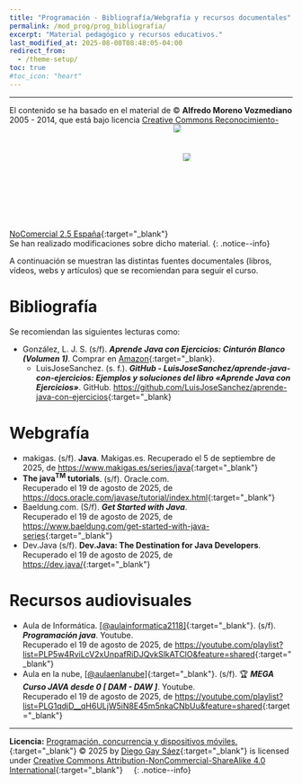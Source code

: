 ```yaml
---
title: "Programación - Bibliografía/Webgrafía y recursos documentales"
permalink: /mod_prog/prog_bibliografia/
excerpt: "Material pedagógico y recursos educativos."
last_modified_at: 2025-08-08T08:48:05-04:00
redirect_from:
  - /theme-setup/
toc: true
#toc_icon: "heart"  
---
```


---

El contenido se ha basado en el material de © **Alfredo Moreno Vozmediano** 2005 - 2014, que está bajo licencia [Creative Commons Reconocimiento-NoComercial 2.5 España](https://creativecommons.org/licenses/by-nc/2.5/es/){:target="_blank"} <img src="https://mirrors.creativecommons.org/presskit/icons/cc.svg" alt="" style="max-width: 1em;max-height:1em;margin-left: .2em;"><img src="https://mirrors.creativecommons.org/presskit/icons/by.svg" alt="Reconocimiento" style="max-width: 1em;max-height:1em;margin-left: .2em;"><img src="https://mirrors.creativecommons.org/presskit/icons/nc-eu.png" alt="NoComercial" style="max-width: 1em;max-height:1em;margin-left: .2em;">
<br>
Se han realizado modificaciones sobre dicho material.
{: .notice--info}

A continuación se muestran las distintas fuentes documentales (libros, vídeos, webs y artículos) que se recomiendan para seguir el curso.

# Bibliografía

Se recomiendan las siguientes lecturas como:
* González, L. J. S. (s/f). **_Aprende Java con Ejercicios: Cinturón Blanco (Volumen 1)_**. Comprar en [Amazon](https://www.amazon.es/dp/B0DT3XMF5C){:target="_blank}.
  * LuisJoseSanchez. (s. f.). **_GitHub - LuisJoseSanchez/aprende-java-con-ejercicios: Ejemplos y soluciones del libro «Aprende Java con Ejercicios»_**. GitHub. <https://github.com/LuisJoseSanchez/aprende-java-con-ejercicios>{:target="_blank}

# Webgrafía

* makigas. (s/f). **Java**. Makigas.es. Recuperado el 5 de septiembre de 2025, de <https://www.makigas.es/series/java>{:target="_blank"}
* **The java<sup>TM</sup> tutorials**. (s/f). Oracle.com.<br>Recuperado el 19 de agosto de 2025, de <https://docs.oracle.com/javase/tutorial/index.html>{:target="_blank"}
* Baeldung.com. (S/f). **_Get Started with Java_**.<br>Recuperado el 19 de agosto de 2025, de <https://www.baeldung.com/get-started-with-java-series>{:target="_blank"}
* Dev.Java (s/f). **Dev.Java: The Destination for Java Developers**.<br>Recuperado el 19 de agosto de 2025, de <https://dev.java/>{:target="_blank"}



# Recursos audiovisuales

* Aula de Informática. [[@aulainformatica2118]](https://www.youtube.com/@aulainformatica2118){:target="_blank"}. (s/f). **_Programación java_**. Youtube.<br>Recuperado el 19 de agosto de 2025, de <https://youtube.com/playlist?list=PLP5w4RviLcV2xUnpafRiDJQvkSlkATClO&feature=shared>{:target="_blank"}
* Aula en la nube, [[@aulaenlanube]](https://www.youtube.com/@aulaenlanube){:target="_blank"}. (s/f). 🏆 **_MEGA Curso JAVA desde 0 [ DAM - DAW ]_**. Youtube.<br>Recuperado el 19 de agosto de 2025, de <https://youtube.com/playlist?list=PLG1qdjD__qH6ULjW5iN8E45m5nkaCNbUu&feature=shared>{:target="_blank"}

---

**Licencia:** [Programación, concurrencia y dispositivos móviles.](https://dgaysae.github.io/){:target="_blank"} © 2025 by [Diego Gay Sáez](https://dgaysae.github.io/){:target="_blank"} is licensed under [Creative Commons Attribution-NonCommercial-ShareAlike 4.0 International](https://creativecommons.org/licenses/by-nc-sa/4.0/){:target="_blank"} <img src="https://mirrors.creativecommons.org/presskit/icons/cc.svg" alt="" style="max-width: 1em;max-height:1em;margin-left: .2em;"><img src="https://mirrors.creativecommons.org/presskit/icons/by.svg" alt="" style="max-width: 1em;max-height:1em;margin-left: .2em;"><img src="https://mirrors.creativecommons.org/presskit/icons/nc.svg" alt="" style="max-width: 1em;max-height:1em;margin-left: .2em;"><img src="https://mirrors.creativecommons.org/presskit/icons/sa.svg" alt="" style="max-width: 1em;max-height:1em;margin-left: .2em;">
{: .notice--info}
